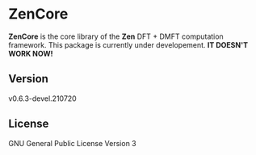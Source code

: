 # ZenCore

**ZenCore** is the core library of the **Zen** DFT + DMFT computation framework. This package is currently under developement. **IT DOESN'T WORK NOW!**

## Version

v0.6.3-devel.210720

## License

GNU General Public License Version 3
